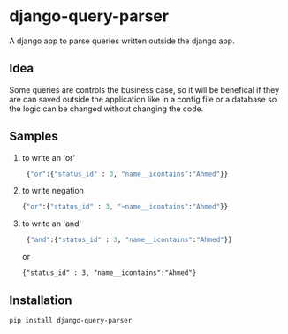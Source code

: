 # django-query-parser
A django app to parse queries written outside the django app.

## Idea
Some queries are controls the business case, so it will be benefical if they are can saved outside the application like in a config file or a database so the logic can be changed without changing the code.

## Samples
1. to write an 'or'
   ```python
    {"or":{"status_id" : 3, "name__icontains":"Ahmed"}}
   ```
2. to write negation
    ```python
    {"or":{"status_id" : 3, "~name__icontains":"Ahmed"}}
   ```
3. to write an 'and'
   ```python
    {"and":{"status_id" : 3, "name__icontains":"Ahmed"}}
   ```
   or
      ```pytho
   {"status_id" : 3, "name__icontains":"Ahmed"}
   ```
  ## Installation
  `pip install django-query-parser`
